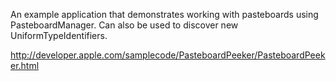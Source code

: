 

An example application that demonstrates working with pasteboards using PasteboardManager. Can also be used to discover new UniformTypeIdentifiers.

http://developer.apple.com/samplecode/PasteboardPeeker/PasteboardPeeker.html
